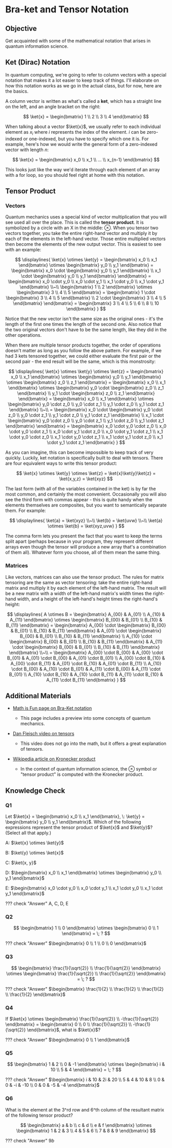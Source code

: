 # Bra-ket and Tensor Notation

## Objective

Get acquainted with some of the mathematical notation that arises in quantum information science.

## Ket (Dirac) Notation

In quantum computing, we're going to refer to column vectors with a special notation that makes it a lot easier to keep track of things.
I'll elaborate on how this notation works as we go in the actual class, but for now, here are the basics.

A column vector is written as what's called a **ket**, which has a straight line on the left, and an angle bracket on the right:

$$
\ket{x} = \begin{bmatrix} 1 \\ 2 \\ 3 \\ 4 \end{bmatrix}
$$

When talking about a vector $\ket{x}$, we usually refer to each individual element as $x_i$ where $i$ represents the index of the element.
$i$ can be zero-indexed or one-indexed, but you have to specify which one it is.
For example, here's how we would write the general form of a zero-indexed vector with length $n$:

$$
\ket{x} = \begin{bmatrix} x_0 \\ x_1 \\ ... \\ x_{n-1} \end{bmatrix}
$$

This looks just like the way we'd iterate through each element of an array with a for loop, so you should feel right at home with this notation.

## Tensor Product

### Vectors

Quantum mechanics uses a special kind of vector multiplication that you will see used all over the place.
This is called the **tensor product**.
It is symbolized by a circle with an X in the middle: $\otimes$.
When you tensor two vectors together, you take the entire right-hand vector and multiply it by each of the elements in the left-hand vector.
Those entire multiplied vectors then become the elements of the new output vector.
This is easiest to see with an example:

$$
\displaylines{
\ket{x} \otimes \ket{y} = \begin{bmatrix} x_0 \\ x_1 \end{bmatrix} \otimes \begin{bmatrix} y_0 \\ y_1 \end{bmatrix} =
\begin{bmatrix} x_0 \cdot \begin{bmatrix} y_0 \\ y_1 \end{bmatrix} \\ x_1 \cdot \begin{bmatrix} y_0 \\ y_1 \end{bmatrix} \end{bmatrix} =
\begin{bmatrix} x_0 \cdot y_0 \\ x_0 \cdot y_1 \\ x_1 \cdot y_0 \\ x_1 \cdot y_1 \end{bmatrix} \\~\\
\begin{bmatrix} 1 \\ 2 \end{bmatrix} \otimes \begin{bmatrix} 3 \\ 4 \\ 5 \end{bmatrix} =
\begin{bmatrix} 1 \cdot \begin{bmatrix} 3 \\ 4 \\ 5 \end{bmatrix} \\ 2 \cdot \begin{bmatrix} 3 \\ 4 \\ 5 \end{bmatrix} \end{bmatrix} =
\begin{bmatrix} 3 \\ 4 \\ 5 \\ 6 \\ 8 \\ 10 \end{bmatrix}
}
$$

Notice that the new vector isn't the same size as the original ones - it's the length of the first one times the length of the second one.
Also notice that the two original vectors don't have to be the same length, like they did in the other operations.

When there are multiple tensor products together, the order of operations doesn't matter as long as you follow the above pattern.
For example, if we had 3 kets tensored together, we could either evaluate the first pair or the second pair - the end result will be the same, which is this monstrosity:

$$
\displaylines{
\ket{x} \otimes \ket{y} \otimes \ket{z} = \begin{bmatrix} x_0 \\ x_1 \end{bmatrix} \otimes \begin{bmatrix} y_0 \\ y_1 \end{bmatrix} \otimes \begin{bmatrix} z_0 \\ z_1 \end{bmatrix} =
\begin{bmatrix} x_0 \\ x_1 \end{bmatrix} \otimes \begin{bmatrix} y_0 \cdot \begin{bmatrix} z_0 \\ z_1 \end{bmatrix} \\ y_1 \cdot \begin{bmatrix} z_0 \\ z_1 \end{bmatrix} \end{bmatrix} =
\begin{bmatrix} x_0 \\ x_1 \end{bmatrix} \otimes \begin{bmatrix} y_0 \cdot z_0 \\ y_0 \cdot z_1 \\ y_1 \cdot z_0 \\ y_1 \cdot z_1 \end{bmatrix}
\\~\\
= \begin{bmatrix} x_0 \cdot \begin{bmatrix} y_0 \cdot z_0 \\ y_0 \cdot z_1 \\ y_1 \cdot z_0 \\ y_1 \cdot z_1 \end{bmatrix} \\ x_1 \cdot \begin{bmatrix} y_0 \cdot z_0 \\ y_0 \cdot z_1 \\ y_1 \cdot z_0 \\ y_1 \cdot z_1 \end{bmatrix} \end{bmatrix}
= \begin{bmatrix} x_0 \cdot y_0 \cdot z_0 \\ x_0 \cdot y_0 \cdot z_1 \\ x_0 \cdot y_1 \cdot z_0 \\ x_0 \cdot y_1 \cdot z_1 \\ x_1 \cdot y_0 \cdot z_0 \\ x_1 \cdot y_0 \cdot z_1 \\ x_1 \cdot y_1 \cdot z_0 \\ x_1 \cdot y_1 \cdot z_1 \end{bmatrix}
}
$$

As you can imagine, this can become impossible to keep track of very quickly.
Luckily, ket notation is specifically built to deal with tensors.
There are four equivalent ways to write this tensor product:

$$
\ket{x} \otimes \ket{y} \otimes \ket{z} = \ket{x}\ket{y}\ket{z} = \ket{x,y,z} = \ket{xyz}
$$

The last form (with all of the variables contained in the ket) is by far the most common, and certainly the most convenient.
Occasionally you will also see the third form with commas appear - this is quite handy when the elements themselves are composites, but you want to semantically separate them.
For example:

$$
\displaylines{
\ket{a} = \ket{xyz}
\\~\\
\ket{b} = \ket{uvw}
\\~\\
\ket{a} \otimes \ket{b} = \ket{xyz,uvw}
}
$$

The comma form lets you present the fact that you want to keep the terms split apart (perhaps because in your program, they represent different arrays even though the tensor will produce a new array that's a combination of them all).
Whatever form you choose, all of them mean the same thing.

### Matrices

Like vectors, matrices can also use the tensor product.
The rules for matrix tensoring are the same as vector tensoring: take the entire right-hand matrix and multiply it by each element of the left-hand matrix.
The result will be a new matrix with a width of the left-hand matrix's width times the right-hand width, and a height of the left-hand's height times the right-hand's height:

$$
\displaylines{
A \otimes B = \begin{bmatrix} A_{00} & A_{01} \\ A_{10} & A_{11} \end{bmatrix} \otimes \begin{bmatrix} B_{00} & B_{01} \\ B_{10} & B_{11} \end{bmatrix} =
\begin{bmatrix} A_{00} \cdot \begin{bmatrix} B_{00} & B_{01} \\ B_{10} & B_{11} \end{bmatrix} & A_{01} \cdot \begin{bmatrix} B_{00} & B_{01} \\ B_{10} & B_{11} \end{bmatrix} \\ A_{10} \cdot \begin{bmatrix} B_{00} & B_{01} \\ B_{10} & B_{11} \end{bmatrix} & A_{11} \cdot \begin{bmatrix} B_{00} & B_{01} \\ B_{10} & B_{11} \end{bmatrix} \end{bmatrix}
\\~\\
= \begin{bmatrix}
A_{00} \cdot B_{00} & A_{00} \cdot B_{01} & A_{01} \cdot B_{00} & A_{01} \cdot B_{01} \\
A_{00} \cdot B_{10} & A_{00} \cdot B_{11} & A_{01} \cdot B_{10} & A_{01} \cdot B_{11} \\
A_{10} \cdot B_{00} & A_{10} \cdot B_{01} & A_{11} \cdot B_{00} & A_{11} \cdot B_{01} \\
A_{10} \cdot B_{10} & A_{10} \cdot B_{11} & A_{11} \cdot B_{10} & A_{11} \cdot B_{11}
\end{bmatrix}
}
$$

## Additional Materials

- [Math is Fun page on Bra-Ket notation](https://www.mathsisfun.com/physics/bra-ket-notation.html)

    - This page includes a preview into some concepts of quantum mechanics.

- [Dan Fleisch video on tensors](https://youtu.be/f5liqUk0ZTw)

    - This video does not go into the math, but it offers a great explanation of tensors.

- [Wikipedia article on Kronecker product](https://en.wikipedia.org/wiki/Kronecker_product)

    - In the context of quantum information science, the $\otimes$ symbol or "tensor product" is computed with the Kronecker product.

## Knowledge Check

### Q1

Let $\ket{x} = \begin{bmatrix} x_0 \\ x_1 \end{bmatrix}, \: \ket{y} = \begin{bmatrix} y_0 \\ y_1 \end{bmatrix}$. Which of the following expressions represent the tensor product of $\ket{x}$ and $\ket{y}$? (Select all that apply.)

A: $\ket{x} \otimes \ket{y}$

B: $\ket{y} \otimes \ket{x}$

C: $\ket{x, y}$

D: $\begin{bmatrix} x_0 \\ x_1 \end{bmatrix} \otimes \begin{bmatrix} y_0 \\ y_1 \end{bmatrix}$

E: $\begin{bmatrix} x_0 \cdot y_0 \\ x_0 \cdot y_1 \\ x_1 \cdot y_0 \\ x_1 \cdot y_1 \end{bmatrix}$

??? check "Answer"
    A, C, D, E

### Q2

$$
\begin{bmatrix} 1 \\ 0 \end{bmatrix} \otimes \begin{bmatrix} 0 \\ 1 \end{bmatrix} = \; ?
$$

??? check "Answer"
    $\begin{bmatrix} 0 \\ 1 \\ 0 \\ 0 \end{bmatrix}$

### Q3

$$
\begin{bmatrix} \frac{1}{\sqrt{2}} \\ \frac{1}{\sqrt{2}} \end{bmatrix} \otimes \begin{bmatrix} \frac{1}{\sqrt{2}} \\ \frac{1}{\sqrt{2}} \end{bmatrix} = \; ?
$$

??? check "Answer"
    $\begin{bmatrix} \frac{1}{2} \\ \frac{1}{2} \\ \frac{1}{2} \\ \frac{1}{2} \end{bmatrix}$

### Q4

If $\ket{x} \otimes \begin{bmatrix} \frac{1}{\sqrt{2}} \\ -\frac{1}{\sqrt{2}} \end{bmatrix} = \begin{bmatrix} 0 \\ 0 \\ \frac{1}{\sqrt{2}} \\ -\frac{1}{\sqrt{2}} \end{bmatrix}$, what is $\ket{x}$?

??? check "Answer"
    $\begin{bmatrix} 0 \\ 1 \end{bmatrix}$

### Q5

$$
\begin{bmatrix} 1 & 2 \\ 0 & -1 \end{bmatrix} \otimes \begin{bmatrix} i & 10 \\ 5 & 4 \end{bmatrix} = \; ?
$$

??? check "Answer"
    $\begin{bmatrix} i & 10 & 2i & 20 \\ 5 & 4 & 10 & 8 \\ 0 & 0 & -i & -10 \\ 0 & 0 & -5 & -4 \end{bmatrix}$

### Q6

What is the element at the 3^rd row and 6^th column of the resultant matrix of the following tensor product?

$$
\begin{bmatrix} a & b \\ c & d \\ e & f \end{bmatrix} \otimes \begin{bmatrix} 1 & 2 & 3 \\ 4 & 5 & 6 \\ 7 & 8 & 9 \end{bmatrix}
$$

??? check "Answer"
    $9b$
